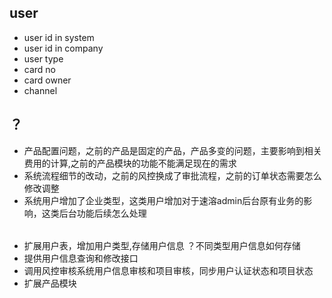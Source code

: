 ## user
- user id in system
- user id in company 
- user type
- card no 
- card owner 
- channel 

## ？

- 产品配置问题，之前的产品是固定的产品，产品多变的问题，主要影响到相关费用的计算,之前的产品模块的功能不能满足现在的需求
- 系统流程细节的改动，之前的风控换成了审批流程，之前的订单状态需要怎么修改调整
- 系统用户增加了企业类型，这类用户增加对于速溶admin后台原有业务的影响，这类后台功能后续怎么处理

###### 
- 扩展用户表，增加用户类型,存储用户信息    ？不同类型用户信息如何存储
- 提供用户信息查询和修改接口   
- 调用风控审核系统用户信息审核和项目审核，同步用户认证状态和项目状态
- 扩展产品模块
